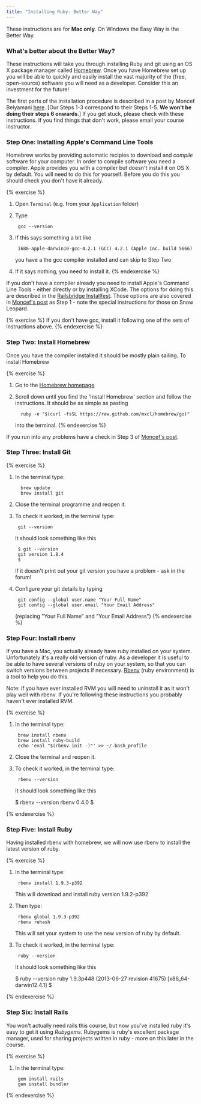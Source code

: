 ```yaml
---
title: "Installing Ruby: Better Way"
---
```


These instructions are for **Mac only**. On Windows the Easy Way is the Better Way.

### What's better about the Better Way?

These instructions will take you through installing Ruby and git using an OS X package manager called [Homebrew](http://mxcl.github.io/homebrew/). Once you have Homebrew set up you will be able to quickly and easily install the vast majority of the (free, open-source) software you will need as a developer. Consider this an investment for the future!

The first parts of the installation procedure is described in a post by Moncef Belyamani [here](http://www.moncefbelyamani.com/how-to-install-xcode-homebrew-git-rvm-ruby-on-mac/). [Our Steps 1-3 correspond to their Steps 1-5. **We won't be doing their steps 6 onwards**.] If you get stuck, please check with these instructions. If you find things that don't work, please email your course instructor.

### Step One: Installing Apple's Command Line Tools

Homebrew works by providing automatic recipies to download and *compile* software for your computer. In order to compile software you need a compiler. Apple provides you with a compiler but doesn't install it on OS X by default. You will need to do this for yourself. Before you do this you should check you don't have it already.

{% exercise %}
1. Open `Terminal` (e.g. from your `Application` folder)
2. Type
		
		gcc --version

3. If this says something a bit like

		i686-apple-darwin10-gcc-4.2.1 (GCC) 4.2.1 (Apple Inc. build 5666)

	you have a the gcc compiler installed and can skip to Step Two
4. If it says nothing, you need to install it.
{% endexercise %}

If you don't have a compiler already you need to install Apple's Command Line Tools - either directly or by installing XCode. The options for doing this are described in the [Railsbridge Installfest](http://installfest.railsbridge.org/installfest/install_xcode). Those options are also covered in [Moncef's post](http://www.moncefbelyamani.com/how-to-install-xcode-homebrew-git-rvm-ruby-on-mac/) as Step 1 - note the special instructions for those on Snow Leopard.

{% exercise %}
If you don't have gcc, install it following one of the sets of instructions above.
{% endexercise %}

### Step Two: Install Homebrew

Once you have the compiler installed it should be mostly plain sailing. To install Homebrew

{% exercise %}
1. Go to the [Homebrew homepage](http://mxcl.github.io/homebrew/)
2. Scroll down until you find the 'Install Homebrew' section and follow the instructions. It should be as simple as pasting

		 ruby -e "$(curl -fsSL https://raw.github.com/mxcl/homebrew/go)"

	into the terminal.
{% endexercise %}

If you run into any problems have a check in Step 3 of [Moncef's post](http://www.moncefbelyamani.com/how-to-install-xcode-homebrew-git-rvm-ruby-on-mac/).

### Step Three: Install Git

{% exercise %}
1. In the terminal type:

		 brew update
		 brew install git

2. Close the terminal programme and reopen it.
3. To check it worked, in the terminal type:

    	git --version

    It should look something like this

        $ git --version
        git version 1.8.4
        $ 

    If it doesn't print out your git version you have a problem - ask in the forum!

4. Configure your git details by typing

		git config --global user.name "Your Full Name"
		git config --global user.email "Your Email Address"

	(replacing "Your Full Name" and "Your Email Address")
{% endexercise %}

### Step Four: Install rbenv

If you have a Mac, you actually already have ruby installed on your system. Unfortunately it's a really old version of ruby. As a developer it is useful to be able to have several versions of ruby on your system, so that you can switch versions between projects if necessary. [Rbenv](https://github.com/sstephenson/rbenv) (ruby environment) is a tool to help you do this.

Note: if you have ever installed RVM you will need to uninstall it as it won't play well with rbenv. If you're following these instructions you probably haven't ever installed RVM.

{% exercise %}
1. In the terminal type:

		brew install rbenv
		brew install ruby-build
		echo 'eval "$(rbenv init -)"' >> ~/.bash_profile

2. Close the terminal and reopen it.
3. To check it worked, in the terminal type:

        rbenv --version

    It should look something like this

      $ rbenv --version
      rbenv 0.4.0
      $

{% endexercise %}

### Step Five: Install Ruby

Having installed rbenv with homebrew, we will now use rbenv to install the latest version of ruby.

{% exercise %}
1. In the terminal type:

		rbenv install 1.9.3-p392

	This will download and install ruby version 1.9.2-p392

2. Then type:

		rbenv global 1.9.3-p392
		rbenv rehash

	This will set your system to use the new version of ruby by default.

3. To check it worked, in the terminal type:

        ruby --version

    It should look something like this

      $ ruby --version
      ruby 1.9.3p448 (2013-06-27 revision 41675) [x86_64-darwin12.4.1]
      $

{% endexercise %}

### Step Six: Install Rails

You won't actually need rails this course, but now you've installed ruby it's easy to get it using *Rubygems*. Rubygems is ruby's excellent package manager, used for sharing projects written in ruby - more on this later in the course.

{% exercise %}
1. In the terminal type:

		gem install rails
		gem install bundler

{% endexercise %}







